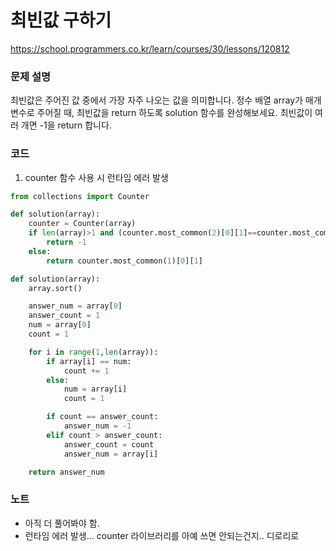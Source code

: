 # 최빈값 구하기
https://school.programmers.co.kr/learn/courses/30/lessons/120812

### 문제 설명
최빈값은 주어진 값 중에서 가장 자주 나오는 값을 의미합니다. 정수 배열 array가 매개변수로 주어질 때, 최빈값을 return 하도록 solution 함수를 완성해보세요. 최빈값이 여러 개면 -1을 return 합니다.

### 코드
1. counter 함수 사용 시 런타임 에러 발생
```python
from collections import Counter

def solution(array):
    counter = Counter(array)
    if len(array)>1 and (counter.most_common(2)[0][1]==counter.most_common(2)[1][1]):
        return -1
    else:
        return counter.most_common(1)[0][1]
```
```python
def solution(array):
    array.sort()

    answer_num = array[0]
    answer_count = 1
    num = array[0]
    count = 1

    for i in range(1,len(array)):
        if array[i] == num:
            count += 1
        else:
            num = array[i]
            count = 1

        if count == answer_count:
            answer_num = -1
        elif count > answer_count:
            answer_count = count
            answer_num = array[i]

    return answer_num
```

### 노트
- 아직 더 풀어봐야 함.
- 런타임 에러 발생... counter 라이브러리를 아예 쓰면 안되는건지.. 디로리로